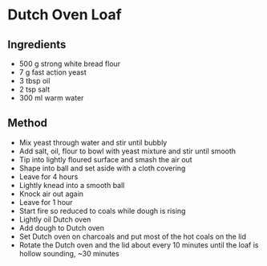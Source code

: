 # Dutch Oven Loaf

## Ingredients
* 500 g strong white bread flour
* 7 g fast action yeast
* 3 tbsp oil
* 2 tsp salt
* 300 ml warm water


## Method
* Mix yeast through water and stir until bubbly
* Add salt, oil, flour to bowl with yeast mixture and stir until smooth
* Tip into lightly floured surface and smash the air out
* Shape into ball and set aside with a cloth covering 
* Leave for 4 hours
* Lightly knead into a smooth ball
* Knock air out again
* Leave for 1 hour
* Start fire so reduced to coals while dough is rising
* Lightly oil Dutch oven
* Add dough to Dutch oven
* Set Dutch oven on charcoals and put most of the hot coals on the lid
* Rotate the Dutch oven and the lid about every 10 minutes until the loaf is hollow sounding, ~30 minutes
